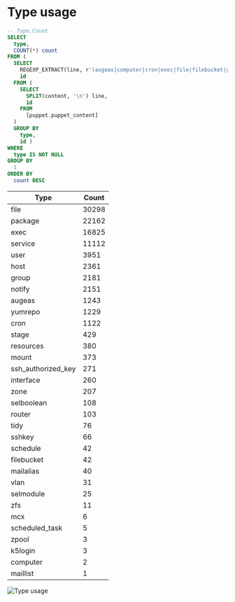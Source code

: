# Type usage

```sql
-- Type,Count
SELECT
  type,
  COUNT(*) count
FROM (
  SELECT
    REGEXP_EXTRACT(line, r'(augeas|computer|cron|exec|file|filebucket|group|host|interface|k5login|macauthorization|mailalias|maillist|mcx|mount|notify|package|resources|router|schedule|scheduled_task|selboolean|selmodule|service|ssh_authorized_key|sshkey|stage|tidy|user|vlan|yumrepo|zfs|zone|zpool)\s?{') type,
    id
  FROM (
    SELECT
      SPLIT(content, '\n') line,
      id
    FROM
      [puppet.puppet_content]
  )
  GROUP BY
    type,
    id )
WHERE
  type IS NOT NULL
GROUP BY
  1
ORDER BY
  count DESC

```

| Type               | Count |
|--------------------|-------|
| file               | 30298 |
| package            | 22162 |
| exec               | 16825 |
| service            | 11112 |
| user               | 3951  |
| host               | 2361  |
| group              | 2181  |
| notify             | 2151  |
| augeas             | 1243  |
| yumrepo            | 1229  |
| cron               | 1122  |
| stage              | 429   |
| resources          | 380   |
| mount              | 373   |
| ssh_authorized_key | 271   |
| interface          | 260   |
| zone               | 207   |
| selboolean         | 108   |
| router             | 103   |
| tidy               | 76    |
| sshkey             | 66    |
| schedule           | 42    |
| filebucket         | 42    |
| mailalias          | 40    |
| vlan               | 31    |
| selmodule          | 25    |
| zfs                | 11    |
| mcx                | 6     |
| scheduled_task     | 5     |
| zpool              | 3     |
| k5login            | 3     |
| computer           | 2     |
| maillist           | 1     |

![Type usage](assets/type-usage.png)